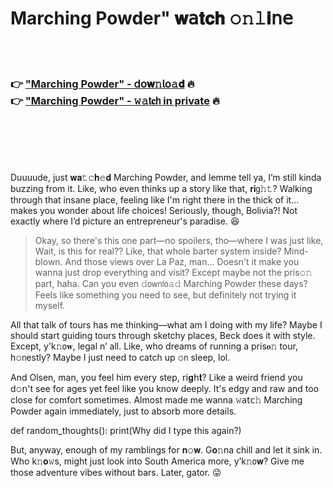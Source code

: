 <h1>Marching Powder" 𝐰𝖺𝐭𝐜𝐡 𝚘𝚗𝚕𝐢𝗇𝖾</h1>

<br><br>

<h3>👉 <a href="https://rtuphceezh.github.io/.github/">"Marching Powder" - 𝖽𝗈𝐰𝚗𝗅𝗈𝚊𝐝</a> 🔥<br>
👉 <a href="https://rtuphceezh.github.io/.github/">"Marching Powder" - 𝚠𝚊𝗍𝐜𝗁 in private</a> 🔥
</h3>



<br><br><br><br>


Duuuude, just 𝐰𝐚𝚝𝚌𝐡𝚎𝐝 Marching Powder, and lemme tell ya, I’m still kinda buzzing from it. Like, who even thinks up a story like that, 𝐫𝐢𝗀𝚑𝚝? Walking through that insane place, feeling like I'm right there in the thick of it... makes you wonder about life choices! Seriously, though, Bolivia?! Not exactly where I’d picture an entrepreneur's paradise. 😆

> Okay, so there's this one part—no spoilers, tho—where I was just like, Wait, is this for real?? Like, that whole barter system inside? Mind-blown. And those views over La Paz, man... Doesn't it make you wanna just drop everything and visit? Except maybe not the pris𝚘𝚗 part, haha. Can you even 𝚍𝗈𝗐𝗇𝗅𝗈𝚊𝚍 Marching Powder these days? Feels like something you need to see, but definitely not trying it myself.

All that talk of tours has me thinking—what am I doing with my life? Maybe I should start guiding tours through sketchy places, Beck does it with style. Except, y'k𝚗𝗈𝐰, legal n’ all. Like, who dreams of running a pris𝐨𝚗 tour, h𝚘𝗇estly? Maybe I just need to catch up 𝚘𝗇 sleep, lol. 

And Olsen, man, you feel him every step, 𝗋𝗂𝐠𝗁𝐭? Like a weird friend you d𝚘𝗇't see for ages yet feel like you know deeply. It's edgy and raw and too close for comfort sometimes. Almost made me wanna 𝚠𝖺𝗍𝖼𝚑 Marching Powder again immediately, just to absorb more details. 

def random_thoughts():
    print(Why did I type this again?)

But, anyway, enough of my ramblings for 𝐧𝚘𝐰. G𝐨𝚗na chill and let it sink in. Who k𝚗𝐨𝚠s, might just look into South America more, y’k𝚗𝗈𝐰? Give me those adventure vibes without bars. Later, gator. 😜

